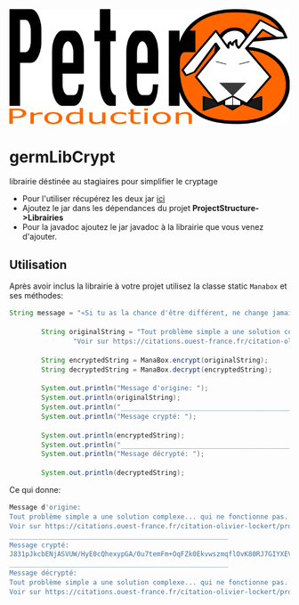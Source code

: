 ![logo](peter6prod.png)

# germLibCrypt
librairie déstinée au stagiaires pour simplifier le cryptage

- Pour l'utiliser récupérez les deux jar [ici](https://github.com/germainsip/germLibCrypt/releases/tag/1.0)
- Ajoutez le jar dans les dépendances du projet **ProjectStructure->Librairies**
- Pour la javadoc ajoutez le jar javadoc à la librairie que vous venez d'ajouter.


## Utilisation

Après avoir inclus la librairie à votre projet utilisez la classe static `Manabox` et ses méthodes:

```java
String message = "«Si tu as la chance d'être différent, ne change jamais.» - Taylor Swift";

        String originalString = "Tout problème simple a une solution complexe... qui ne fonctionne pas. Olivier Lockert\n" +
                "Voir sur https://citations.ouest-france.fr/citation-olivier-lockert/probleme-simple-solution-complexe-fonctionne-13756.html";

        String encryptedString = ManaBox.encrypt(originalString);
        String decryptedString = ManaBox.decrypt(encryptedString);

        System.out.println("Message d'origine: ");
        System.out.println(originalString);
        System.out.println("_______________________________________________________");
        System.out.println("Message crypté: ");

        System.out.println(encryptedString);
        System.out.println("_______________________________________________________");
        System.out.println("Message décrypté: ");

        System.out.println(decryptedString);
```    

Ce qui donne:

```zsh
Message d'origine: 
Tout problème simple a une solution complexe... qui ne fonctionne pas. Olivier Lockert
Voir sur https://citations.ouest-france.fr/citation-olivier-lockert/probleme-simple-solution-complexe-fonctionne-13756.html
_______________________________________________________
Message crypté: 
J831pJkcbENjASVUW/HyE0cQhexypGA/0u7temFm+OqFZk0EkvwszmqflOvK80RJ7GIYXEVzndpFUYYKGyundrCjDNy/3SAo3Op6eKyrnmasywOGyytn2cDCsnNgOIF9zs2NyLo19bnKcA8+791nB43r5jBS0F3kmpouIBTS6zWLbxODZBYHDLmSxaYucnI+4gkzO0lDcdG7kp5Nz2q1KW5ZF8jXtCGS3ESPgOnRxdCWmIKhi7aEkLHxKqCkStZ7gh4Q8FyBZOnRCO6sh3DFuDlR2R5Frjn5VbTAUuGU0Pc=
_______________________________________________________
Message décrypté: 
Tout problème simple a une solution complexe... qui ne fonctionne pas. Olivier Lockert
Voir sur https://citations.ouest-france.fr/citation-olivier-lockert/probleme-simple-solution-complexe-fonctionne-13756.html
```

